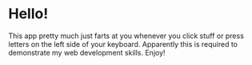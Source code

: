 # Hello!
This app pretty much just farts at you whenever you click stuff or press letters on the left side of your keyboard. 
Apparently this is required to demonstrate my web development skills.
Enjoy!

